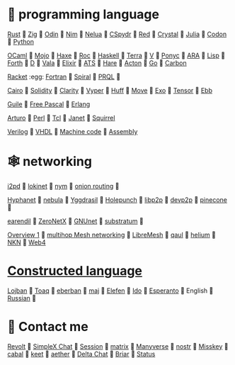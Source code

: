 # :lady_beetle: programming language
[Rust](https://github.com/rust-lang/rust) :egg:
[Zig](https://github.com/ziglang/zig) :egg:
[Odin](https://github.com/odin-lang/Odin) :egg:
[Nim](https://github.com/nim-lang/Nim) :egg: 
[Nelua](https://github.com/edubart/nelua-lang) :egg:
[CSpydr](https://github.com/Spydr06/CSpydr) :egg:
[Red](https://github.com/red/red) :egg:
[Crystal](https://github.com/crystal-lang/crystal) :egg:
[Julia](https://github.com/JuliaLang/julia) :egg:
[Codon](https://github.com/exaloop/codon) :egg:
[Python](https://en.wikipedia.org/wiki/Python_(programming_language)) 



[OCaml](https://github.com/ocaml/ocaml) :egg: 
[Mojo](https://www.modular.com/mojo) :egg: 
[Haxe](https://github.com/HaxeFoundation/haxe) :egg: 
[Roc](https://github.com/roc-lang/roc) :egg: 
[Haskell](https://en.wikipedia.org/wiki/Haskell) :egg: 
[Terra](https://github.com/terralang/terra) :egg: 
[V](https://github.com/vlang/v) :egg: 
[Ponyc](https://github.com/ponylang/ponyc) :egg: 
[ARA](https://www.adaic.org/) :egg: 
[Lisp](https://common-lisp.net/) :egg: 
[Forth](https://forth-standard.org/) :egg: 
[D](https://dlang.org/) :egg: 
[Vala](https://vala.dev/) :egg: 
[Elixir](https://elixir-lang.org/) :egg: 
[ATS](https://www.cs.bu.edu/~hwxi/atslangweb/) :egg: 
[Hare](https://harelang.org/) :egg: 
[Acton](https://github.com/actonlang/acton) :egg:
[Go](https://go.dev/)  :egg: 
[Carbon](https://github.com/carbon-language/carbon-lang) 



[Racket](https://en.wikipedia.org/wiki/Racket_(programming_language)) :egg: 
[Fortran](https://fortran-lang.org/) :egg: 
[Spiral](https://github.com/mrakgr/The-Spiral-Language) :egg: 
[PRQL](https://github.com/PRQL/prql) :egg: 
  

[Cairo](https://github.com/starkware-libs/cairo) :egg: 
[Solidity](https://github.com/ethereum/solidity) :egg: 
[Clarity](https://clarity-lang.org/) :egg: 
[Vyper](https://github.com/vyperlang/vyper) :egg: 
[Huff](https://github.com/huff-language/huff-rs) :egg: 
[Move](https://github.com/move-language/move) :egg: 
[Exo](https://github.com/exo-lang/exo) :egg: 
[Tensor](https://github.com/gilbo/atl) :egg: 
[Ebb](https://github.com/gilbo/ebb) 



[Guile](https://www.gnu.org/software/guile/) :egg: 
[Free Pascal](https://en.wikipedia.org/wiki/Free_Pascal) :egg: 
[Erlang](https://en.wikipedia.org/wiki/Erlang_(programming_language))

[Arturo](https://github.com/arturo-lang/arturo) :egg: 
[Perl](https://en.wikipedia.org/wiki/Perl) :egg: 
[Tcl](https://en.wikipedia.org/wiki/Tcl) :egg: 
[Janet](https://github.com/janet-lang/janet) :egg: 
[Squirrel](https://github.com/albertodemichelis/squirrel)

[Verilog](https://en.wikipedia.org/wiki/Verilog) :egg: 
[VHDL](https://en.wikipedia.org/wiki/VHDL) :egg: 
[Machine code](https://en.wikipedia.org/wiki/Machine_code) :egg: 
[Assembly](https://en.wikipedia.org/wiki/Assembly_language)

# :spider_web: networking
[i2pd](https://github.com/PurpleI2P/i2pd) :egg:
[lokinet](https://github.com/oxen-io/lokinet) :egg:
[nym](https://nymtech.net/) :egg:
[onion routing](https://en.wikipedia.org/wiki/Tor_(network)) :egg:

[Hyphanet](https://www.hyphanet.org/) :egg:
[nebula](https://github.com/slackhq/nebula) :egg:
[Yggdrasil](https://yggdrasil-network.github.io/) :egg:
[Holepunch](https://hypercore-protocol.org/) :egg:
[libp2p](https://libp2p.io/) :egg:
[devp2p](https://github.com/ethereum/devp2p) :egg:
[pinecone](https://github.com/matrix-org/pinecone) :egg:

[earendil](https://github.com/mel-project/earendil/) :egg:
[ZeroNetX](https://github.com/ZeroNetX/ZeroNet) :egg:
[GNUnet](https://www.gnunet.org/en/index.html) :egg:
[substratum](https://substratum.net/) :egg:

[Overview 1](https://en.bitcoin.it/wiki/Satoshi_Client_Node_Discovery) :egg:
[multihop Mesh networking](https://freifunk.net/) :egg:
[LibreMesh](https://libremesh.org/) :egg:
[qaul](https://github.com/qaul/qaul.net) :egg:
[helium](https://www.helium.com/) :egg:
[NKN](https://nkn.org/) :egg:
[Web4](https://en.everybodywiki.com/Web4)


# [Constructed language](https://github.com/Pantyhose-X/Logical)
[Lojban](https://mw.lojban.org/index.php?title=Lojban&setlang=en-US) :bee:
[Toaq](https://toaq.net/) :bee:
[eberban](https://github.com/eberban/eberban) :bee:
[maj](https://github.com/sage-code/maj) :bee:
[Elefen](https://elefen.org/) :bee:
[Ido](https://en.wikipedia.org/wiki/Ido) :bee:
[Esperanto](https://en.wikipedia.org/wiki/Esperanto) :bee:
English :bee:
[Russian](https://en.wikipedia.org/wiki/Languages_used_on_the_Internet) :bee:
# :seedling: Contact me
[Revolt](https://rvlt.gg/) :bee:
[SimpleX Chat](https://simplex.chat/)  :bee:
[Session](https://github.com/oxen-io)  :bee:
[matrix](https://matrix.org/) :bee:
[Manyverse](https://www.manyver.se/) :bee:
[nostr](https://github.com/topics/nostr) :bee:
[Misskey](https://github.com/misskey-dev/misskey) :bee:
[cabal](https://cabal.chat/) :bee:
[keet](https://keet.io/) :bee:
[aether](https://aether.app/) :bee:
[Delta Chat](https://f-droid.org/en/packages/com.b44t.messenger/) :bee:
[Briar](https://f-droid.org/en/packages/org.briarproject.briar.android/) :bee:
[Status](https://f-droid.org/en/packages/im.status.ethereum/) 
